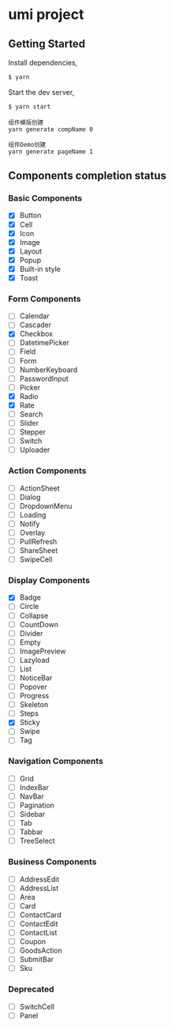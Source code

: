 # umi project

## Getting Started

Install dependencies,

```bash
$ yarn
```

Start the dev server,

```bash
$ yarn start
```

```
组件模版创建
yarn generate compName 0

组件Demo创建
yarn generate pageName 1
```

## Components completion status

### Basic Components

- [x] Button
- [x] Cell
- [x] Icon
- [x] Image
- [x] Layout
- [x] Popup
- [x] Built-in style
- [x] Toast

### Form Components

- [ ] Calendar
- [ ] Cascader
- [x] Checkbox
- [ ] DatetimePicker
- [ ] Field
- [ ] Form
- [ ] NumberKeyboard
- [ ] PasswordInput
- [ ] Picker
- [x] Radio
- [x] Rate
- [ ] Search
- [ ] Slider
- [ ] Stepper
- [ ] Switch
- [ ] Uploader

### Action Components

- [ ] ActionSheet
- [ ] Dialog
- [ ] DropdownMenu
- [ ] Loading
- [ ] Notify
- [ ] Overlay
- [ ] PullRefresh
- [ ] ShareSheet
- [ ] SwipeCell

### Display Components

- [x] Badge
- [ ] Circle
- [ ] Collapse
- [ ] CountDown
- [ ] Divider
- [ ] Empty
- [ ] ImagePreview
- [ ] Lazyload
- [ ] List
- [ ] NoticeBar
- [ ] Popover
- [ ] Progress
- [ ] Skeleton
- [ ] Steps
- [x] Sticky
- [ ] Swipe
- [ ] Tag

### Navigation Components

- [ ] Grid
- [ ] IndexBar
- [ ] NavBar
- [ ] Pagination
- [ ] Sidebar
- [ ] Tab
- [ ] Tabbar
- [ ] TreeSelect

### Business Components

- [ ] AddressEdit
- [ ] AddressList
- [ ] Area
- [ ] Card
- [ ] ContactCard
- [ ] ContactEdit
- [ ] ContactList
- [ ] Coupon
- [ ] GoodsAction
- [ ] SubmitBar
- [ ] Sku

### Deprecated

- [ ] SwitchCell
- [ ] Panel
